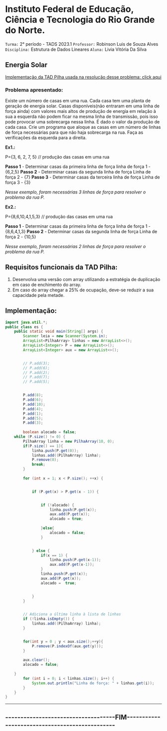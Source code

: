 # Instituto Federal de Educação, Ciência e Tecnologia do Rio Grande do Norte.

```Turma:``` 2° período - TADS 2023.1
```Professor:``` Robinson Luis de Souza Alves
```Disciplina:``` Estrutura de Dados Lineares
```Aluna:``` Livia Vitória Da Silva



## Energia Solar

[ Implementação da TAD Pilha usada na resolução desse problema: click aqui](https://github.com/Naninh4/Estrutura-de-Dados-Lineares/blob/main/ENERGIA-SOLAR/Pilha_Array/PilhaArray.java)

### Problema apresentado: 

Existe um número de casas em uma rua. Cada casa tem uma planta de geração de energia solar. Casas disponíveis(não entraram em uma linha de força ainda) com valores mais altos de produção de energia em relação à sua a esquerda não podem ficar na mesma linha de transmissão, pois isso pode provocar uma sobrecarga nessa linha. É dado o valor da produção de cada casa. Crie um programa que aloque as casas em um número de linhas de força necessárias para que não haja sobrecarga na rua. Faça as verificações da esquerda para a direita.

**Ex1.:**

P={3, 6, 2, 7, 5} // produção das casas em uma rua

**Passo 1** - Determinar casas da primeira linha de força
linha de força 1 - {6,2,5}
**Passo 2** - Determinar casas da segunda linha de força
Linha de força 2 - {7}
**Passo 3** - Determinar casas da terceira linha de força
Linha de força 3 - {3}

*Nesse exemplo, foram necessárias 3 linhas de força para resolver o problema da rua P.*

**Ex2.:**

P={8,6,10,4,1,5,3} // produção das casas em uma rua

**Passo 1** - Determinar casas da primeira linha de força
linha de força 1 - {8,6,4,1,3}
**Passo 2** - Determinar casas da segunda linha de força
Linha de força 2 - {10,5}

*Nesse exemplo, foram necessárias 2 linhas de força para resolver o problema da rua P.*

## Requisitos funcionais da TAD Pilha:
1. Desenvolva uma versão com array utilizando a estratégia de duplicação em caso de enchimento do array.
2. Em caso do array chegar a 25% de ocupação, deve-se reduzir a sua capacidade pela metade.

## Implementação: 
```java
import java.util.*;
public class es {
    public static void main(String[] args) {
        Scanner leia = new Scanner(System.in);
        ArrayList<PilhaArray> linhas = new ArrayList<>();
        ArrayList<Integer> P = new ArrayList<>();
        ArrayList<Integer> aux = new ArrayList<>();


        // P.add(3);
        // P.add(6);
        // P.add(2);
        // P.add(7);
        // P.add(5);


        P.add(8);
        P.add(6);
        P.add(10);
        P.add(4);
        P.add(1);
        P.add(5);
        P.add(3);
       
        boolean alocado = false;
    while (P.size() != 0) {
        PilhaArray linha = new PilhaArray(10, 0);
        if(P.size() == 1){
            linha.push(P.get(0));
            linhas.add((PilhaArray) linha);
            P.remove(0);
            break;
        }
       
        for (int x = 1; x < P.size(); ++x) {


            if (P.get(x) > P.get(x - 1)) {


                if (!alocado) {
                    linha.push(P.get(x));
                    aux.add(P.get(x));
                    alocado = true;
               
                }else{
                    alocado = false;
                }


            } else {
                if(x == 1) {
                    linha.push(P.get(x-1));
                    aux.add(P.get(x-1));
                }
                linha.push(P.get(x));
                aux.add(P.get(x));
                alocado =  true;


            }
        }


        // Adiciona a última linha à lista de linhas
        if (!linha.isEmpty()) {
            linhas.add((PilhaArray) linha);
        }


        for(int y = 0 ; y < aux.size();++y){
            P.remove(P.indexOf(aux.get(y)));
        }
       
        aux.clear();
        alocado = false;
       
    }
        for (int i = 0; i < linhas.size(); i++) {
            System.out.println("Linha de força: " + linhas.get(i));
        }
    }
}


```
--------------------------------------------------------------------------------------
------------------------------------FIM-----------------------------------------------
--------------------------------------------------------------------------------------




